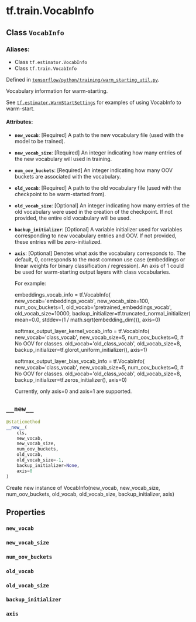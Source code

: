 <div itemscope itemtype="http://developers.google.com/ReferenceObject">
<meta itemprop="name" content="tf.train.VocabInfo" />
<meta itemprop="path" content="Stable" />
<meta itemprop="property" content="new_vocab"/>
<meta itemprop="property" content="new_vocab_size"/>
<meta itemprop="property" content="num_oov_buckets"/>
<meta itemprop="property" content="old_vocab"/>
<meta itemprop="property" content="old_vocab_size"/>
<meta itemprop="property" content="backup_initializer"/>
<meta itemprop="property" content="axis"/>
<meta itemprop="property" content="__new__"/>
</div>

# tf.train.VocabInfo

## Class `VocabInfo`



### Aliases:

* Class `tf.estimator.VocabInfo`
* Class `tf.train.VocabInfo`



Defined in [`tensorflow/python/training/warm_starting_util.py`](/code/stable/tensorflow/python/training/warm_starting_util.py).

Vocabulary information for warm-starting.

See <a href="../../tf/estimator/WarmStartSettings.md"><code>tf.estimator.WarmStartSettings</code></a> for examples of using
VocabInfo to warm-start.

#### Attributes:

* <b>`new_vocab`</b>: [Required] A path to the new vocabulary file (used with the
    model to be trained).
* <b>`new_vocab_size`</b>: [Required] An integer indicating how many entries of the new
    vocabulary will used in training.
* <b>`num_oov_buckets`</b>: [Required] An integer indicating how many OOV buckets are
    associated with the vocabulary.
* <b>`old_vocab`</b>: [Required] A path to the old vocabulary file (used with the
    checkpoint to be warm-started from).
* <b>`old_vocab_size`</b>: [Optional] An integer indicating how many entries of the old
    vocabulary were used in the creation of the checkpoint. If not provided,
    the entire old vocabulary will be used.
* <b>`backup_initializer`</b>: [Optional] A variable initializer used for variables
    corresponding to new vocabulary entries and OOV. If not provided, these
    entries will be zero-initialized.
* <b>`axis`</b>: [Optional] Denotes what axis the vocabulary corresponds to.  The
    default, 0, corresponds to the most common use case (embeddings or
    linear weights for binary classification / regression).  An axis of 1
    could be used for warm-starting output layers with class vocabularies.

    For example:

    embeddings_vocab_info = tf.VocabInfo(
        new_vocab='embeddings_vocab',
        new_vocab_size=100,
        num_oov_buckets=1,
        old_vocab='pretrained_embeddings_vocab',
        old_vocab_size=10000,
        backup_initializer=tf.truncated_normal_initializer(
            mean=0.0, stddev=(1 / math.sqrt(embedding_dim))),
        axis=0)

    softmax_output_layer_kernel_vocab_info = tf.VocabInfo(
        new_vocab='class_vocab',
        new_vocab_size=5,
        num_oov_buckets=0,  # No OOV for classes.
        old_vocab='old_class_vocab',
        old_vocab_size=8,
        backup_initializer=tf.glorot_uniform_initializer(),
        axis=1)

    softmax_output_layer_bias_vocab_info = tf.VocabInfo(
        new_vocab='class_vocab',
        new_vocab_size=5,
        num_oov_buckets=0,  # No OOV for classes.
        old_vocab='old_class_vocab',
        old_vocab_size=8,
        backup_initializer=tf.zeros_initializer(),
        axis=0)

    Currently, only axis=0 and axis=1 are supported.

<h2 id="__new__"><code>__new__</code></h2>

``` python
@staticmethod
__new__(
    cls,
    new_vocab,
    new_vocab_size,
    num_oov_buckets,
    old_vocab,
    old_vocab_size=-1,
    backup_initializer=None,
    axis=0
)
```

Create new instance of VocabInfo(new_vocab, new_vocab_size, num_oov_buckets, old_vocab, old_vocab_size, backup_initializer, axis)



## Properties

<h3 id="new_vocab"><code>new_vocab</code></h3>



<h3 id="new_vocab_size"><code>new_vocab_size</code></h3>



<h3 id="num_oov_buckets"><code>num_oov_buckets</code></h3>



<h3 id="old_vocab"><code>old_vocab</code></h3>



<h3 id="old_vocab_size"><code>old_vocab_size</code></h3>



<h3 id="backup_initializer"><code>backup_initializer</code></h3>



<h3 id="axis"><code>axis</code></h3>





